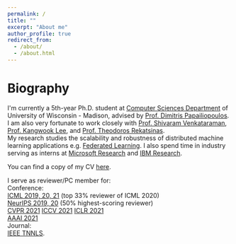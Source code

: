 ```yaml
---
permalink: /
title: ""
excerpt: "About me"
author_profile: true
redirect_from: 
  - /about/
  - /about.html
---
```


Biography
======
I'm currently a 5th-year Ph.D. student at [Computer Sciences Department](https://www.cs.wisc.edu/) of University of Wisconsin - Madison, advised by [Prof. Dimitris Papailiopoulos](http://papail.io/). I am also very fortunate to work closely with [Prof. Shivaram Venkataraman](http://shivaram.org/), [Prof. Kangwook Lee](http://kangwooklee.com/), and [Prof. Theodoros Rekatsinas](http://pages.cs.wisc.edu/~thodrek/).  
My research studies the scalability and robustness of distributed machine learning applications e.g. [Federated Learning](https://en.wikipedia.org/wiki/Federated_learning). I also spend time in industry serving as interns at [Microsoft Research](https://www.microsoft.com/en-us/research/) and [IBM Research](https://www.research.ibm.com/labs/cambridge/).

You can find a copy of my CV [here](http://pages.cs.wisc.edu/~hongyiwang/cv/hwang_cv.pdf).

I serve as reviewer/PC member for:  
Conference:  
[ICML 2019, 20, 21](https://icml.cc/) (top 33% reviewer of ICML 2020)  
[NeurIPS 2019, 20](https://nips.cc/) (50% highest-scoring reviewer)  
[CVPR 2021](http://cvpr2021.thecvf.com/)
[ICCV 2021](http://iccv2021.thecvf.com/home)
[ICLR 2021](https://www.iclr.cc/Conferences/2021)  
[AAAI 2021](https://aaai.org/Conferences/AAAI-21/)  
Journal:  
[IEEE TNNLS](https://ieeexplore.ieee.org/xpl/RecentIssue.jsp?punumber=5962385).
